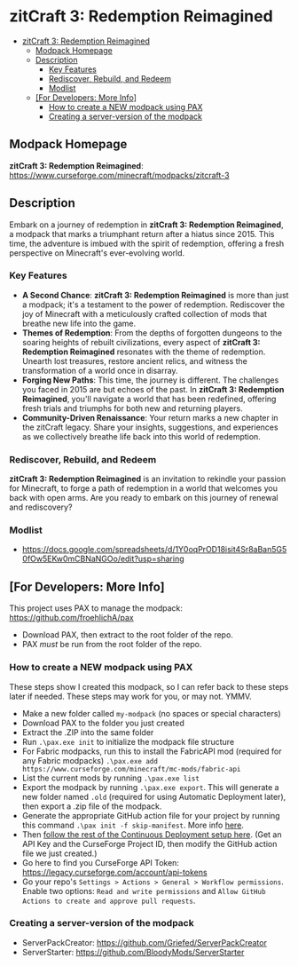 # zitCraft 3: Redemption Reimagined

- [zitCraft 3: Redemption Reimagined](#zitcraft-3-redemption-reimagined)
  - [Modpack Homepage](#modpack-homepage)
  - [Description](#description)
    - [Key Features](#key-features)
    - [Rediscover, Rebuild, and Redeem](#rediscover-rebuild-and-redeem)
    - [Modlist](#modlist)
  - [\[For Developers: More Info\]](#for-developers-more-info)
    - [How to create a NEW modpack using PAX](#how-to-create-a-new-modpack-using-pax)
    - [Creating a server-version of the modpack](#creating-a-server-version-of-the-modpack)

## Modpack Homepage
**zitCraft 3: Redemption Reimagined**: https://www.curseforge.com/minecraft/modpacks/zitcraft-3

## Description

Embark on a journey of redemption in **zitCraft 3: Redemption Reimagined**, a modpack that marks a triumphant return after a hiatus since 2015. This time, the adventure is imbued with the spirit of redemption, offering a fresh perspective on Minecraft's ever-evolving world.

### Key Features

-   **A Second Chance**: **zitCraft 3: Redemption Reimagined** is more than just a modpack; it's a testament to the power of redemption. Rediscover the joy of Minecraft with a meticulously crafted collection of mods that breathe new life into the game.
-   **Themes of Redemption**: From the depths of forgotten dungeons to the soaring heights of rebuilt civilizations, every aspect of **zitCraft 3: Redemption Reimagined** resonates with the theme of redemption. Unearth lost treasures, restore ancient relics, and witness the transformation of a world once in disarray.
-   **Forging New Paths**: This time, the journey is different. The challenges you faced in 2015 are but echoes of the past. In **zitCraft 3: Redemption Reimagined**, you'll navigate a world that has been redefined, offering fresh trials and triumphs for both new and returning players.
-   **Community-Driven Renaissance**: Your return marks a new chapter in the zitCraft legacy. Share your insights, suggestions, and experiences as we collectively breathe life back into this world of redemption.

### Rediscover, Rebuild, and Redeem

**zitCraft 3: Redemption Reimagined** is an invitation to rekindle your passion for Minecraft, to forge a path of redemption in a world that welcomes you back with open arms. Are you ready to embark on this journey of renewal and rediscovery?

### Modlist
- https://docs.google.com/spreadsheets/d/1Y0oqPrOD18isit4Sr8aBan5G50fOw5EKw0mCBNaNGOo/edit?usp=sharing

## [For Developers: More Info] 

This project uses PAX to manage the modpack: https://github.com/froehlichA/pax
- Download PAX, then extract to the root folder of the repo.
- PAX *must* be run from the root folder of the repo.

### How to create a NEW modpack using PAX

These steps show I created this modpack, so I can refer back to these steps later if needed. These steps may work for you, or may not. YMMV.

- Make a new folder called `my-modpack` (no spaces or special characters)
- Download PAX to the folder you just created
- Extract the .ZIP into the same folder
- Run `.\pax.exe init` to initialize the modpack file structure
- For Fabric modpacks, run this to install the FabricAPI mod (required for any Fabric modpacks) `.\pax.exe add https://www.curseforge.com/minecraft/mc-mods/fabric-api`
- List the current mods by running `.\pax.exe list`
- Export the modpack by running `.\pax.exe export`. This will generate a new folder named `.old` (required for using Automatic Deployment later), then export a .zip file of the modpack.
- Generate the appropriate GitHub action file for your project by running this command `.\pax init -f skip-manifest`. More info [here](https://github.com/froehlichA/pax/issues/26#issuecomment-864464285).
- Then [follow the rest of the Continuous Deployment setup here](https://github.com/froehlichA/pax/wiki/Automatic-releases). (Get an API Key and the CurseForge Project ID, then modify the GitHub action file we just created.)
- Go here to find you CurseForge API Token: https://legacy.curseforge.com/account/api-tokens
- Go your repo's `Settings > Actions > General > Workflow permissions`. Enable two options: `Read and write permissions` and `Allow GitHub Actions to create and approve pull requests`.

### Creating a server-version of the modpack

- ServerPackCreator: https://github.com/Griefed/ServerPackCreator
- ServerStarter: https://github.com/BloodyMods/ServerStarter
